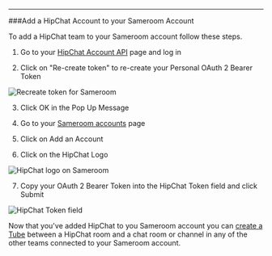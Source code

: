 ---
###Add a HipChat Account to your Sameroom Account


To add a HipChat team to your Sameroom account follow these steps.

1. Go to your <a href="https://hipchat.com/account/api" target="_blank">HipChat Account API</a> page and log in

2. Click on "Re-create token" to re-create your Personal OAuth 2 Bearer Token

![Recreate token for Sameroom](https://in.kato.im/dd9055f7d2f3bcad535ee373c06d649993c5d30f919639e6bb1b9665efa7a016/Sameroom_HipChat_Account_Settings.png)

3. Click OK in the Pop Up Message

4. Go to your <a href="https://sameroom.io/accounts/" target="_blank">Sameroom accounts</a> page

5. Click on Add an Account

6. Click on the HipChat Logo

![HipChat logo on Sameroom](https://in.kato.im/d0098794f49e3a01891fa6e4a89ed43ccd9d2ac075d9007931cf59bf215e3f9b/Sameroom%20Add%20HipChat%20Account%20copy.png)

7. Copy your OAuth 2 Bearer Token into the HipChat Token field and click Submit

![HipChat Token field](https://in.kato.im/d8d4f1003421016ba7d54cd669dde49319229ba235bc766285b205fd2d44078d/Sameroom%20Sign%20In%20HipChat%20copy.png)

Now that you've added HipChat to you Sameroom account you can [create a Tube](/getting-started/en/tubes-portals/tubes) between a HipChat room and a chat room or channel in any of the other teams connected to your Sameroom account.
